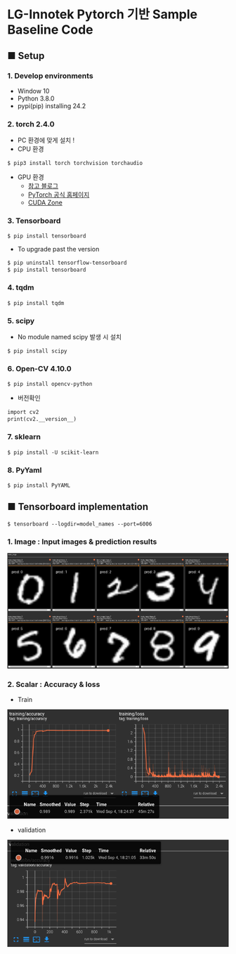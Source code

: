 # LG-Innotek Pytorch 기반 Sample Baseline Code

## ■ Setup
### 1. Develop environments
* Window 10
* Python 3.8.0
* pypi(pip) installing 24.2

### 2. torch 2.4.0

* PC 환경에 맞게 설치 !
* CPU 환경
```
$ pip3 install torch torchvision torchaudio
```
* GPU 환경
  + [참고 블로그](https://foss4g.tistory.com/1565)
  + [PyTorch 공식 홈페이지](https://pytorch.org/get-started/locally/)
  + [CUDA Zone](https://developer.nvidia.com/cuda-zone)

### 3. Tensorboard
```
$ pip install tensorboard
```
* To upgrade past the version
```
$ pip uninstall tensorflow-tensorboard
$ pip install tensorboard
```

### 4. tqdm
```
$ pip install tqdm
```

### 5. scipy
* No module named scipy 발생 시 설치
```
$ pip install scipy
```

### 6. Open-CV 4.10.0
```
$ pip install opencv-python
```
* 버전확인
```
import cv2
print(cv2.__version__)
```

### 7. sklearn
```
$ pip install -U scikit-learn
```

### 8. PyYaml
```
$ pip install PyYAML
```

## ■ Tensorboard implementation
```
$ tensorboard --logdir=model_names --port=6006
```
### 1. Image  : Input images & prediction results
![캡처](readme_image/tensorboard_train.PNG)
### 2. Scalar : Accuracy & loss
- Train

![캡처](readme_image/train_acc&loss.PNG)

- validation

![캡처](readme_image/validation_acc.PNG)